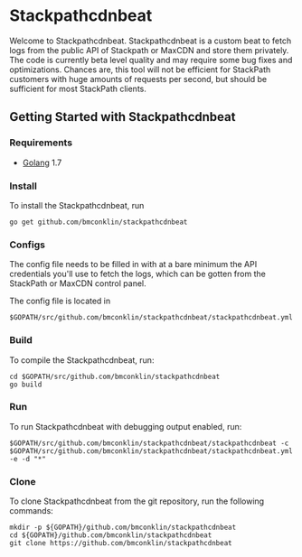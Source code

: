 # Stackpathcdnbeat

Welcome to Stackpathcdnbeat. Stackpathcdnbeat is a custom beat to fetch logs from the public API of Stackpath or MaxCDN and store them privately.
The code is currently beta level quality and may require some bug fixes and optimizations. Chances are, this tool will not be efficient for StackPath customers with huge amounts of requests per second, but should be sufficient for most StackPath clients.

## Getting Started with Stackpathcdnbeat

### Requirements

* [Golang](https://golang.org/dl/) 1.7

### Install

To install the Stackpathcdnbeat, run

```
go get github.com/bmconklin/stackpathcdnbeat
```

### Configs

The config file needs to be filled in with at a bare minimum the API credentials you'll use to fetch the logs, which can be gotten from the StackPath or MaxCDN control panel.

The config file is located in
```
$GOPATH/src/github.com/bmconklin/stackpathcdnbeat/stackpathcdnbeat.yml
```

### Build

To compile the Stackpathcdnbeat, run:

```
cd $GOPATH/src/github.com/bmconklin/stackpathcdnbeat
go build
```

### Run

To run Stackpathcdnbeat with debugging output enabled, run:

```
$GOPATH/src/github.com/bmconklin/stackpathcdnbeat/stackpathcdnbeat -c $GOPATH/src/github.com/bmconklin/stackpathcdnbeat/stackpathcdnbeat.yml -e -d "*"
```

### Clone

To clone Stackpathcdnbeat from the git repository, run the following commands:

```
mkdir -p ${GOPATH}/github.com/bmconklin/stackpathcdnbeat
cd ${GOPATH}/github.com/bmconklin/stackpathcdnbeat
git clone https://github.com/bmconklin/stackpathcdnbeat
```
